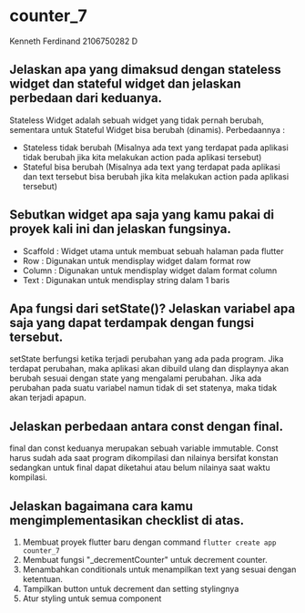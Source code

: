# counter_7

Kenneth Ferdinand
2106750282
D

## Jelaskan apa yang dimaksud dengan stateless widget dan stateful widget dan jelaskan perbedaan dari keduanya.

Stateless Widget adalah sebuah widget yang tidak pernah berubah, sementara untuk Stateful Widget bisa berubah (dinamis).
Perbedaannya :

- Stateless tidak berubah (Misalnya ada text yang terdapat pada aplikasi tidak berubah jika kita melakukan action pada aplikasi tersebut)
- Stateful bisa berubah (Misalnya ada text yang terdapat pada aplikasi dan text tersebut bisa berubah jika kita melakukan action pada aplikasi tersebut)

##  Sebutkan widget apa saja yang kamu pakai di proyek kali ini dan jelaskan fungsinya.

- Scaffold : Widget utama untuk membuat sebuah halaman pada flutter
- Row      : Digunakan untuk mendisplay widget dalam format row
- Column   : Digunakan untuk mendisplay widget dalam format column
- Text     : Digunakan untuk mendisplay string dalam 1 baris

##  Apa fungsi dari setState()? Jelaskan variabel apa saja yang dapat terdampak dengan fungsi tersebut.

setState berfungsi ketika terjadi perubahan yang ada pada program. Jika terdapat perubahan, maka aplikasi akan dibuild ulang dan displaynya akan berubah sesuai dengan state yang mengalami perubahan. Jika ada perubahan pada suatu variabel namun tidak di set statenya, maka tidak akan terjadi apapun.

## Jelaskan perbedaan antara const dengan final.

final dan const keduanya merupakan sebuah variable immutable. Const harus sudah ada saat program dikompilasi dan nilainya bersifat konstan sedangkan untuk final dapat diketahui atau belum nilainya saat waktu kompilasi.

## Jelaskan bagaimana cara kamu mengimplementasikan checklist di atas.

1. Membuat proyek flutter baru dengan command `flutter create app counter_7`
2. Membuat fungsi "_decrementCounter" untuk decrement counter.
3. Menambahkan conditionals untuk menampilkan text yang sesuai dengan ketentuan.
4. Tampilkan button untuk decrement dan setting stylingnya
5. Atur styling untuk semua component

